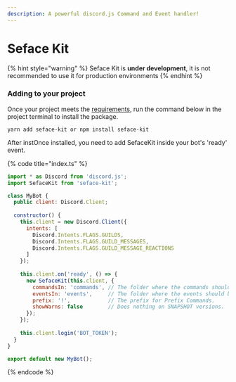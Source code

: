 ```yaml
---
description: A powerful discord.js Command and Event handler!
---
```


# Seface Kit

{% hint style="warning" %}
Seface Kit is **under development**, it is not recommended to use it for production environments
{% endhint %}

### Adding to your project

Once your project meets the [requirements](https://github.com/Seface-Blocks/seface-kit#requirements), run the command below in the project terminal to install the package.

```shell
yarn add seface-kit or npm install seface-kit
```

After instOnce installed, you need to add SefaceKit inside your bot's 'ready' event.

{% code title="index.ts" %}
```javascript
import * as Discord from 'discord.js';
import SefaceKit from 'seface-kit';

class MyBot {
  public client: Discord.Client;
  
  constructor() {
    this.client = new Discord.Client({
      intents: [
        Discord.Intents.FLAGS.GUILDS,
        Discord.Intents.FLAGS.GUILD_MESSAGES,
        Discord.Intents.FLAGS.GUILD_MESSAGE_REACTIONS
      ]
    });
    
    this.client.on('ready', () => {
      new SefaceKit(this.client, {
        commandsIn: 'commands', // The folder where the commands should be.
        eventsIn: 'events',     // The folder where the events should be.
        prefix: '!',            // The prefix for Prefix Commands.
        showWarns: false        // Does nothing on SNAPSHOT versions.
      });
    });
    
    this.client.login('BOT_TOKEN');
  }
}

export default new MyBot();
```
{% endcode %}
